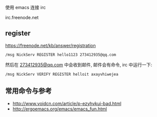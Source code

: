 
使用 emacs 连接 irc

irc.freenode.net

## register

https://freenode.net/kb/answer/registration

```
/msg NickServ REGISTER hello1123 273412935@qq.com
```

然后在 273412935@qq.com 中会收到邮件, 邮件会有命令, irc 中运行一下:

```
/msg NickServ VERIFY REGISTER helloit axayvhiwejea
```

## 常用命令与参考

- http://www.voidcn.com/article/p-ezyhvkui-bad.html
- http://ergoemacs.org/emacs/emacs_fun.html
